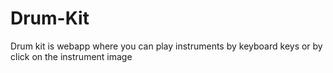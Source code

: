 # Drum-Kit
Drum kit is webapp where you can play instruments by keyboard keys or by click on the instrument image
